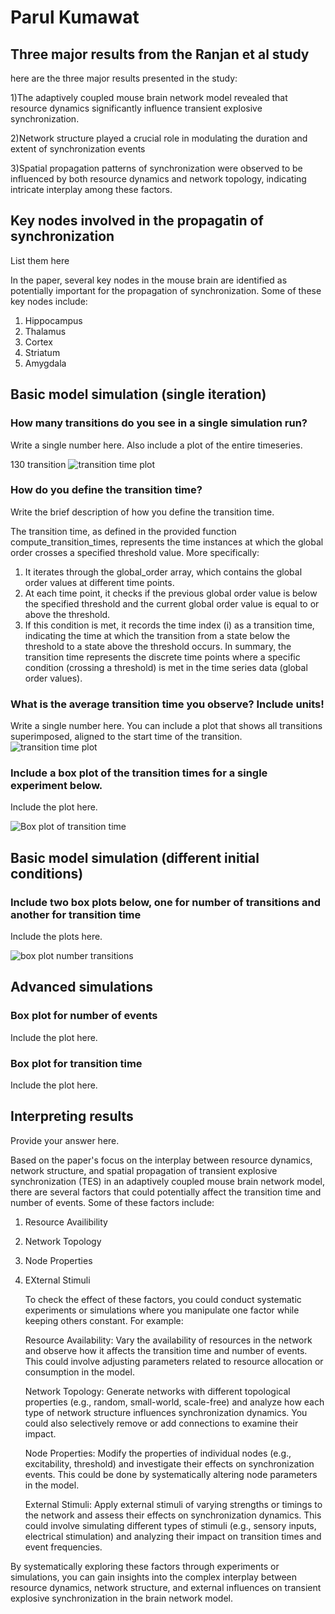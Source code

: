 # Parul Kumawat

## Three major results from the Ranjan et al study
here are the three major results presented in the study:

1)The adaptively coupled mouse brain network model revealed that resource dynamics significantly influence transient explosive synchronization.

2)Network structure played a crucial role in modulating the duration and extent of synchronization events

3)Spatial propagation patterns of synchronization were observed to be influenced by both resource dynamics and network topology, indicating intricate interplay among these factors.

## Key nodes involved in the propagatin of synchronization

List them here

In the paper, several key nodes in the mouse brain are identified as potentially important for the propagation of synchronization. Some of these key nodes include:

1. Hippocampus
2. Thalamus
3. Cortex
4. Striatum
5. Amygdala

## Basic model simulation (single iteration)

### How many transitions do you see in a single simulation run?
Write a single number here. Also include a plot of the entire timeseries.

130 transition
![transition time plot](https://github.com/csndl-iitd/srg-jrf-assignment-template/assets/168579289/c2706930-e3f3-4976-91bb-732772e56b6c)


### How do you define the transition time?
Write the brief description of how you define the transition time.

The transition time, as defined in the provided function compute_transition_times, represents the time instances at which the global order crosses a specified threshold value. More specifically:
1)  It iterates through the global_order array, which contains the global order values at different time points.
2)  At each time point, it checks if the previous global order value is below the specified threshold and the current global order value is equal to or above the threshold.
3)   If this condition is met, it records the time index (i) as a transition time, indicating the time at which the transition from a state below the threshold to a state above the threshold occurs.
   In summary, the transition time represents the discrete time points where a specific condition (crossing a threshold) is met in the time series data (global order values).

### What is the average transition time you observe? Include units!
Write a single number here. You can include a plot that shows all transitions superimposed, aligned to the start time of the transition.
![transition time plot](https://github.com/csndl-iitd/srg-jrf-assignment-template/assets/168579289/1aec6056-1ae9-4277-bbb2-cab4a0e10468)



### Include a box plot of the transition times for a single experiment below.
Include the plot here.

![Box plot of transition time](https://github.com/csndl-iitd/srg-jrf-assignment-template/assets/168579289/23fdd2f1-cd6f-41cd-8960-70f545fc4526)



## Basic model simulation (different initial conditions)

### Include two box plots below, one for number of transitions and another for transition time
Include the plots here.

![box plot number   transitions](https://github.com/csndl-iitd/srg-jrf-assignment-template/assets/168579289/6fb1c9a1-0e16-45de-95e7-1d9a26d7ef8a)


## Advanced simulations

### Box plot for number of events
Include the plot here.


### Box plot for transition time
Include the plot here.

## Interpreting results

Provide your answer here.

Based on the paper's focus on the interplay between resource dynamics, network structure, and spatial propagation of transient explosive synchronization (TES) in an adaptively coupled mouse brain network model, there are several factors that could potentially affect the transition time and number of events. Some of these factors include:
1) Resource Availibility
2) Network Topology
3) Node Properties
4) EXternal Stimuli

   To check the effect of these factors, you could conduct systematic experiments or simulations where you manipulate one factor while keeping others constant. For example:
   
   Resource Availability: Vary the availability of resources in the network and observe how it affects the transition time and number of events. This could involve adjusting parameters related to resource allocation or consumption in the model.

    Network Topology: Generate networks with different topological properties (e.g., random, small-world, scale-free) and analyze how each type of network structure influences synchronization dynamics. You could also selectively remove or add connections to examine their impact.

    Node Properties: Modify the properties of individual nodes (e.g., excitability, threshold) and investigate their effects on synchronization events. This could be done by systematically altering node parameters in the model.

    External Stimuli: Apply external stimuli of varying strengths or timings to the network and assess their effects on synchronization dynamics. This could involve simulating different types of stimuli (e.g., sensory inputs, electrical stimulation) and analyzing their impact on transition times and event frequencies.

By systematically exploring these factors through experiments or simulations, you can gain insights into the complex interplay between resource dynamics, network structure, and external influences on transient explosive synchronization in the brain network model.
